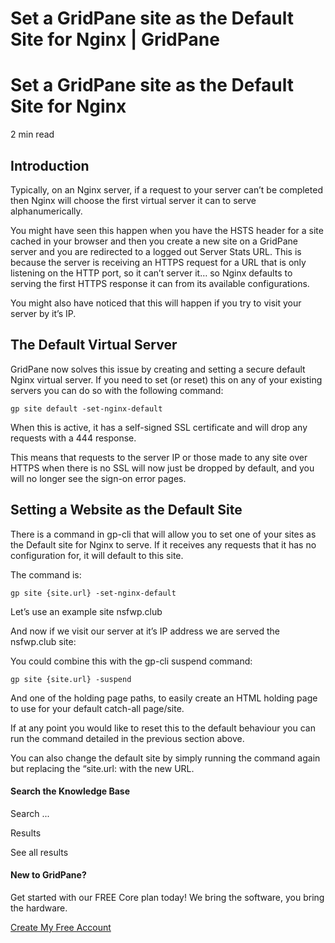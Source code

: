 # Set a GridPane site as the Default Site for Nginx | GridPane

# Set a GridPane site as the Default Site for Nginx

 

2 min read 

## Introduction

Typically, on an Nginx server, if a request to your server can’t be completed then Nginx will choose the first virtual server it can to serve alphanumerically.

You might have seen this happen when you have the HSTS header for a site cached in your browser and then you create a new site on a GridPane server and you are redirected to a logged out Server Stats URL. This is because the server is receiving an HTTPS request for a URL that is only listening on the HTTP port, so it can’t server it… so Nginx defaults to serving the first HTTPS response it can from its available configurations.

You might also have noticed that this will happen if you try to visit your server by it’s IP.

 

## The Default Virtual Server

GridPane now solves this issue by creating and setting a secure default Nginx virtual server. If you need to set (or reset) this on any of your existing servers you can do so with the following command:

```
gp site default -set-nginx-default
```

When this is active, it has a self-signed SSL certificate and will drop any requests with a 444 response.

This means that requests to the server IP or those made to any site over HTTPS when there is no SSL will now just be dropped by default, and you will no longer see the sign-on error pages.

 

## Setting a Website as the Default Site

There is a command in gp-cli that will allow you to set one of your sites as the Default site for Nginx to serve. If it receives any requests that it has no configuration for, it will default to this site.

The command is:

```
gp site {site.url} -set-nginx-default
```

Let’s use an example site nsfwp.club

And now if we visit our server at it’s IP address we are served the nsfwp.club site:

You could combine this with the gp-cli suspend command:

```
gp site {site.url} -suspend
```

And one of the holding page paths, to easily create an HTML holding page to use for your default catch-all page/site.

If at any point you would like to reset this to the default behaviour you can run the command detailed in the previous section above.

You can also change the default site by simply running the command again but replacing the “site.url: with the new URL.

 

 

#### Search the Knowledge Base

Search ...

 Results

See all results

#### New to GridPane?

Get started with our FREE Core plan today! We bring the software, you bring the hardware.

[Create My Free Account](https://gridpane.com/checkout/?plan=core)

